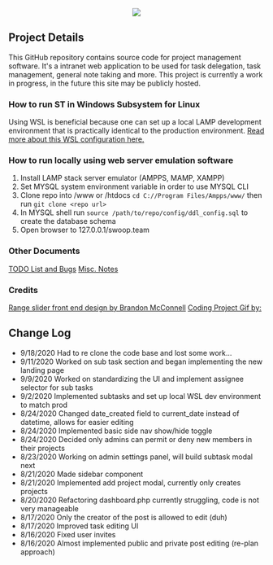 <p align="center">
  <img src="https://github.com/SatherWS/Consciencec/blob/master/static/logo.png">
</p>

## Project Details
This GitHub repository contains source code for project management software. It's a intranet web application to be used for task delegation, task management, general note taking and more. This project is currently a work in progress, in the future this site may be publicly hosted.

### How to run ST in Windows Subsystem for Linux
Using WSL is beneficial because one can set up a local LAMP development environment that is practically identical to the production environment. [Read more about this WSL configuration here.](https://syllasource.com/wsl-lamp-stack-for-local-development.html)

### How to run locally using web server emulation software
1. Install LAMP stack server emulator (AMPPS, MAMP, XAMPP)
2. Set MYSQL system environment variable in order to use MYSQL CLI
3. Clone repo into /www or /htdocs `cd C://Program Files/Ampps/www/` then run `git clone <repo url>`
4. In MYSQL shell run `source /path/to/repo/config/ddl_config.sql` to create the database schema
5. Open browser to 127.0.0.1/swoop.team

### Other Documents
[TODO List and Bugs](./docs/todo.md)
[Misc. Notes](./notes/notes.md)

### Credits
[Range slider front end design by Brandon McConnell](https://codepen.io/brandonmcconnell/pen/oJBVQW)
[Coding Project Gif  by: ](https://www.google.com/url?sa=i&url=http%3A%2F%2Frebloggy.com%2Fpost%2Fgif-creative-processing-programming-coding%2F72988591119&psig=AOvVaw2wWvfehfyEIdLq4mIYBjOo&ust=1600805046300000&source=images&cd=vfe&ved=0CAIQjRxqFwoTCKjD79KF--sCFQAAAAAdAAAAABAa)
   
## Change Log
  * 9/18/2020 Had to re clone the code base and lost some work...
  * 9/11/2020 Worked on sub task section and began implementing the new landing page
  * 9/9/2020 Worked on standardizing the UI and implement assignee selector for sub tasks
  * 9/2/2020 Implemented subtasks and set up local WSL dev environment to match prod
  * 8/24/2020 Changed date_created field to current_date instead of datetime, allows for easier editing
  * 8/24/2020 Implemented basic side nav show/hide toggle
  * 8/24/2020 Decided only admins can permit or deny new members in their projects
  * 8/23/2020 Working on admin settings panel, will build subtask modal next
  * 8/21/2020 Made sidebar component
  * 8/21/2020 Implemented add project modal, currently only creates projects
  * 8/20/2020 Refactoring dashboard.php currently struggling, code is not very manageable 
  * 8/17/2020 Only the creator of the post is allowed to edit (duh)
  * 8/17/2020 Improved task editing UI
  * 8/16/2020 Fixed user invites
  * 8/16/2020 Almost implemented public and private post editing (re-plan approach)

